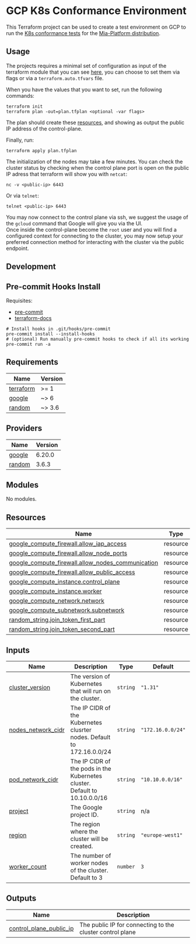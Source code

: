 # GCP K8s Conformance Environment

This Terraform project can be used to create a test environment on GCP to run the [K8s conformance tests]
for the [Mia-Platform distribution].

## Usage

The projects requires a minimal set of configuration as input of the terraform module that you can see [here](#inputs),
you can choose to set them via flags or via a `terraform.auto.tfvars` file.

When you have the values that you want to set, run the following commands:

```shell
terraform init
terraform plan -out=plan.tfplan <optional -var flags>
```

The plan should create these [resources](#resources), and showing as output the public IP address of the
control-plane.

Finally, run:

```shell
terraform apply plan.tfplan
```

The initialization of the nodes may take a few minutes. You can check the cluster status by checking when the
control plane port is open on the public IP adress that terraform will show you with `netcat`:

```shell
nc -v <public-ip> 6443
```

Or via `telnet`:

```shell
telnet <public-ip> 6443
```

You may now connect to the control plane via ssh, we suggest the usage of the `gcloud` command that Google will
give you via the UI.  
Once inside the control-plane become the `root` user and you will find a configured context for connecting
to the cluster, you may now setup your preferred connection method for interacting with the cluster via the public
endpoint.

## Development

## Pre-commit Hooks Install

Requisites:

- [pre-commit](https://pre-commit.com/#install)
- [terraform-docs](https://terraform-docs.io/user-guide/installation/)

```shell
# Install hooks in .git/hooks/pre-commit
pre-commit install --install-hooks
# (optional) Run manually pre-commit hooks to check if all its working
pre-commit run -a
```

<!-- BEGIN_TF_DOCS -->
## Requirements

| Name | Version |
|------|---------|
| <a name="requirement_terraform"></a> [terraform](#requirement\_terraform) | >= 1 |
| <a name="requirement_google"></a> [google](#requirement\_google) | ~> 6 |
| <a name="requirement_random"></a> [random](#requirement\_random) | ~> 3.6 |

## Providers

| Name | Version |
|------|---------|
| <a name="provider_google"></a> [google](#provider\_google) | 6.20.0 |
| <a name="provider_random"></a> [random](#provider\_random) | 3.6.3 |

## Modules

No modules.

## Resources

| Name | Type |
|------|------|
| [google_compute_firewall.allow_iap_access](https://registry.terraform.io/providers/hashicorp/google/latest/docs/resources/compute_firewall) | resource |
| [google_compute_firewall.allow_node_ports](https://registry.terraform.io/providers/hashicorp/google/latest/docs/resources/compute_firewall) | resource |
| [google_compute_firewall.allow_nodes_communication](https://registry.terraform.io/providers/hashicorp/google/latest/docs/resources/compute_firewall) | resource |
| [google_compute_firewall.allow_public_access](https://registry.terraform.io/providers/hashicorp/google/latest/docs/resources/compute_firewall) | resource |
| [google_compute_instance.control_plane](https://registry.terraform.io/providers/hashicorp/google/latest/docs/resources/compute_instance) | resource |
| [google_compute_instance.worker](https://registry.terraform.io/providers/hashicorp/google/latest/docs/resources/compute_instance) | resource |
| [google_compute_network.network](https://registry.terraform.io/providers/hashicorp/google/latest/docs/resources/compute_network) | resource |
| [google_compute_subnetwork.subnetwork](https://registry.terraform.io/providers/hashicorp/google/latest/docs/resources/compute_subnetwork) | resource |
| [random_string.join_token_first_part](https://registry.terraform.io/providers/hashicorp/random/latest/docs/resources/string) | resource |
| [random_string.join_token_second_part](https://registry.terraform.io/providers/hashicorp/random/latest/docs/resources/string) | resource |

## Inputs

| Name | Description | Type | Default | Required |
|------|-------------|------|---------|:--------:|
| <a name="input_cluster_version"></a> [cluster\_version](#input\_cluster\_version) | The version of Kubernetes that will run on the cluster. | `string` | `"1.31"` | no |
| <a name="input_nodes_network_cidr"></a> [nodes\_network\_cidr](#input\_nodes\_network\_cidr) | The IP CIDR of the Kubernetes clusrter nodes. Default to 172.16.0.0/24 | `string` | `"172.16.0.0/24"` | no |
| <a name="input_pod_network_cidr"></a> [pod\_network\_cidr](#input\_pod\_network\_cidr) | The IP CIDR of the pods in the Kubernetes cluster. Default to 10.10.0.0/16 | `string` | `"10.10.0.0/16"` | no |
| <a name="input_project"></a> [project](#input\_project) | The Google project ID. | `string` | n/a | yes |
| <a name="input_region"></a> [region](#input\_region) | The region where the cluster will be created. | `string` | `"europe-west1"` | no |
| <a name="input_worker_count"></a> [worker\_count](#input\_worker\_count) | The number of worker nodes of the cluster. Default to 3 | `number` | `3` | no |

## Outputs

| Name | Description |
|------|-------------|
| <a name="output_control_plane_public_ip"></a> [control\_plane\_public\_ip](#output\_control\_plane\_public\_ip) | The public IP for connecting to the cluster control plane |
<!-- END_TF_DOCS -->

[K8s conformance tests]: https://www.cncf.io/certification/software-conformance/#how
[Mia-Platform distribution]: https://github.com/mia-platform/distribution
